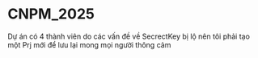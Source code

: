 # CNPM_2025

Dự án có 4 thành viên do các vấn đề về SecrectKey bị lộ nên tôi phải tạo một Prj mới để lưu lại mong mọi người thông cảm 


